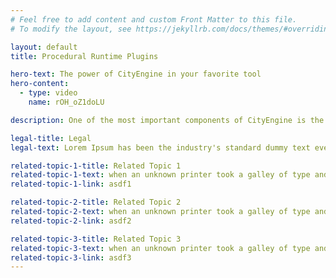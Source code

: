 ```yaml
---
# Feel free to add content and custom Front Matter to this file.
# To modify the layout, see https://jekyllrb.com/docs/themes/#overriding-theme-defaults

layout: default
title: Procedural Runtime Plugins

hero-text: The power of CityEngine in your favorite tool
hero-content:
  - type: video
    name: rOH_oZ1doLU

description: One of the most important components of CityEngine is the "Procedural Runtime" (PRT). It consumes Rule Packages authored with CityEngine and generates the 3d geometry of building models. By embedding the "Procedural Runtime" in other host applications, users can avoid costly export/import steps which usually also involve data conversion loss (e.g. for Materials).</br>Such a tight integration also opens up new features like direct rule attribute control based on e.g. paint effects in the host application and similar.</br>On this page, we provide the "Procedural Runtime" as a separate C++ SDK and in the form of ready-made plugins for a number of 3rd party applications like SideFX Houdini or the Unreal Engine.

legal-title: Legal
legal-text: Lorem Ipsum has been the industry's standard dummy text ever since the 1500s, when an unknown printer took a galley of type and scrambled it to make a type specimen book. It has survived not only five centuries, but also the leap into electronic typesetting, remaining essentially unchanged. It was popularised in the 1960s with the release of Letraset sheets containing Lorem Ipsum passages, and more recently with desktop publishing software like Aldus PageMaker including versions of Lorem Ipsum.

related-topic-1-title: Related Topic 1
related-topic-1-text: when an unknown printer took a galley of type and scrambled it to make a type specimen book. It has survived not only five centuries, but also the leap into electronic typesetting, remaining essentially unchanged. It was popularised in the 1960s with the release of Letraset sheets containing Lorem Ipsum passages, and more recently
related-topic-1-link: asdf1

related-topic-2-title: Related Topic 2
related-topic-2-text: when an unknown printer took a galley of type and scrambled it to make a type specimen book. It has survived not only five centuries, but also the leap into electronic typesetting, remaining essentially unchanged. It was popularised in the 1960s with the release of Letraset sheets containing Lorem Ipsum passages, and more recently
related-topic-2-link: asdf2

related-topic-3-title: Related Topic 3
related-topic-3-text: when an unknown printer took a galley of type and scrambled it to make a type specimen book. It has survived not only five centuries, but also the leap into electronic typesetting, remaining essentially unchanged. It was popularised in the 1960s with the release of Letraset sheets containing Lorem Ipsum passages, and more recently
related-topic-3-link: asdf3
---
```

